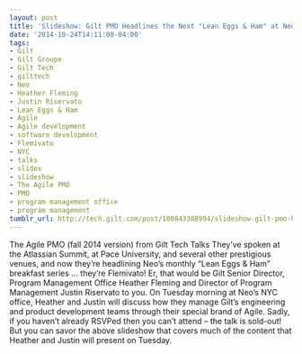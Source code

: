 ```yaml
---
layout: post
title: 'Slideshow: Gilt PMO Headlines the Next "Lean Eggs & Ham" at Neo'
date: '2014-10-24T14:11:00-04:00'
tags:
- Gilt
- Gilt Groupe
- Gilt Tech
- gilttech
- Neo
- Heather Fleming
- Justin Riservato
- Lean Eggs & Ham
- Agile
- Agile development
- software development
- Flemivato
- NYC
- talks
- slides
- slideshow
- The Agile PMO
- PMO
- program management office
- program management
tumblr_url: http://tech.gilt.com/post/100843388994/slideshow-gilt-pmo-headlines-the-next-lean-eggs
---
```

 
 The Agile PMO (fall 2014 version)  from Gilt Tech Talks
They’ve spoken at the Atlassian Summit, at Pace University, and several other prestigious venues, and now they’re headlining Neo’s monthly “Lean Eggs & Ham” breakfast series … they’re Flemivato! Er, that would be Gilt Senior Director, Program Management Office Heather Fleming and Director of Program Management Justin Riservato to you. On Tuesday morning at Neo’s NYC office, Heather and Justin will discuss how they manage Gilt’s engineering and product development teams through their special brand of Agile. Sadly, if you haven’t already RSVPed then you can’t attend – the talk is sold-out! But you can savor the above slideshow that covers much of the content that Heather and Justin will present on Tuesday.
